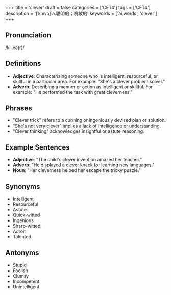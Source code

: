 +++
title = 'clever'
draft = false
categories = ['CET4']
tags = ['CET4']
description = '[ˈklevə] a.聪明的；机敏的'
keywords = ['ai words', 'clever']
+++

## Pronunciation
/kliːvə(r)/

## Definitions
- **Adjective**: Characterizing someone who is intelligent, resourceful, or skillful in a particular area. For example: "She's a clever problem solver."
- **Adverb**: Describing a manner or action as intelligent or skillful. For example: "He performed the task with great cleverness."

## Phrases
- "Clever trick" refers to a cunning or ingeniously devised plan or solution.
- "She's not very clever" implies a lack of intelligence or understanding.
- "Clever thinking" acknowledges insightful or astute reasoning.

## Example Sentences
- **Adjective**: "The child's clever invention amazed her teacher."
- **Adverb**: "He displayed a clever knack for learning new languages."
- **Noun**: "Her cleverness helped her escape the tricky puzzle."

## Synonyms
- Intelligent
- Resourceful
- Astute
- Quick-witted
- Ingenious
- Sharp-witted
- Adroit
- Talented

## Antonyms
- Stupid
- Foolish
- Clumsy
- Incompetent
- Unintelligent
